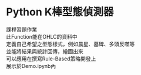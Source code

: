 # Python K棒型態偵測器

課程習題作業  
此Function能在OHLC的資料中  
定義自己希望之型態樣式，例如晨星、墓碑、多頭反噬等  
並能將結果與統計回傳，繪圖出來  
可以應用在撰寫Rule-Based策略開發上  
展示於Demo.ipynb內  
